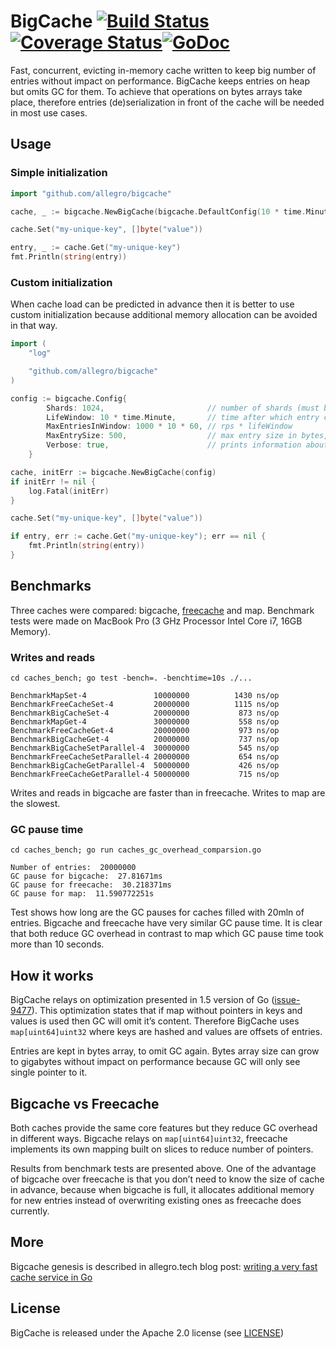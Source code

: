 # BigCache [![Build Status](https://travis-ci.org/allegro/bigcache.svg?branch=master)](https://travis-ci.org/allegro/bigcache)[![Coverage Status](https://coveralls.io/repos/github/allegro/bigcache/badge.svg?branch=master)](https://coveralls.io/github/allegro/bigcache?branch=master)[![GoDoc](https://godoc.org/github.com/allegro/bigcache?status.svg)](https://godoc.org/github.com/allegro/bigcache)

Fast, concurrent, evicting in-memory cache written to keep big number of entries without impact on performance.
BigCache keeps entries on heap but omits GC for them. To achieve that operations on bytes arrays take place,
therefore entries (de)serialization in front of the cache will be needed in most use cases.

## Usage

### Simple initialization

```go
import "github.com/allegro/bigcache"

cache, _ := bigcache.NewBigCache(bigcache.DefaultConfig(10 * time.Minute))

cache.Set("my-unique-key", []byte("value"))

entry, _ := cache.Get("my-unique-key")
fmt.Println(string(entry))
```

### Custom initialization

When cache load can be predicted in advance then it is better to use custom initialization because additional memory
allocation can be avoided in that way.

```go
import (
	"log"

	"github.com/allegro/bigcache"
)

config := bigcache.Config{
		Shards: 1024,                       // number of shards (must be a power of 2)
		LifeWindow: 10 * time.Minute,       // time after which entry can be evicted
		MaxEntriesInWindow: 1000 * 10 * 60, // rps * lifeWindow
		MaxEntrySize: 500,                  // max entry size in bytes, used only in initial memory allocation
		Verbose: true,                      // prints information about additional memory allocation
	}

cache, initErr := bigcache.NewBigCache(config)
if initErr != nil {
	log.Fatal(initErr)
}

cache.Set("my-unique-key", []byte("value"))

if entry, err := cache.Get("my-unique-key"); err == nil {
	fmt.Println(string(entry))
}
```

## Benchmarks

Three caches were compared: bigcache, [freecache](https://github.com/coocood/freecache) and map.
Benchmark tests were made on MacBook Pro (3 GHz Processor Intel Core i7, 16GB Memory).

### Writes and reads

```
cd caches_bench; go test -bench=. -benchtime=10s ./...

BenchmarkMapSet-4              	10000000	      1430 ns/op
BenchmarkFreeCacheSet-4        	20000000	      1115 ns/op
BenchmarkBigCacheSet-4         	20000000	       873 ns/op
BenchmarkMapGet-4              	30000000	       558 ns/op
BenchmarkFreeCacheGet-4        	20000000	       973 ns/op
BenchmarkBigCacheGet-4         	20000000	       737 ns/op
BenchmarkBigCacheSetParallel-4 	30000000	       545 ns/op
BenchmarkFreeCacheSetParallel-4	20000000	       654 ns/op
BenchmarkBigCacheGetParallel-4 	50000000	       426 ns/op
BenchmarkFreeCacheGetParallel-4	50000000	       715 ns/op
```

Writes and reads in bigcache are faster than in freecache.
Writes to map are the slowest.

### GC pause time

```
cd caches_bench; go run caches_gc_overhead_comparsion.go

Number of entries:  20000000
GC pause for bigcache:  27.81671ms
GC pause for freecache:  30.218371ms
GC pause for map:  11.590772251s
```

Test shows how long are the GC pauses for caches filled with 20mln of entries.
Bigcache and freecache have very similar GC pause time.
It is clear that both reduce GC overhead in contrast to map
which GC pause time took more than 10 seconds.

## How it works

BigCache relays on optimization presented in 1.5 version of Go ([issue-9477](https://github.com/golang/go/issues/9477)).
This optimization states that if map without pointers in keys and values is used then GC will omit it’s content.
Therefore BigCache uses `map[uint64]uint32` where keys are hashed and values are offsets of entries.

Entries are kept in bytes array, to omit GC again.
Bytes array size can grow to gigabytes without impact on performance
because GC will only see single pointer to it.

## Bigcache vs Freecache
Both caches provide the same core features but they reduce GC overhead in different ways.
Bigcache relays on `map[uint64]uint32`, freecache implements its own mapping built on
slices to reduce number of pointers.

Results from benchmark tests are presented above.
One of the advantage of bigcache over freecache is that you don’t need to know
the size of cache in advance, because when bigcache is full,
it allocates additional memory for new entries instead of
overwriting existing ones as freecache does currently.

## More

Bigcache genesis is described in allegro.tech blog post: [writing a very fast cache service in Go](http://allegro.tech/2016/03/writing-fast-cache-service-in-go.html)

## License

BigCache is released under the Apache 2.0 license (see [LICENSE](LICENSE))
